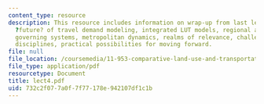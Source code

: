 ```yaml
---
content_type: resource
description: This resource includes information on wrap-up from last lecture, the
  ?future? of travel demand modeling, integrated LUT models, regional architectures,
  governing systems, metropolitan dynamics, realms of relevance, challenges of different
  disciplines, practical possibilities for moving forward.
file: null
file_location: /coursemedia/11-953-comparative-land-use-and-transportation-planning-spring-2006/732c2f077a0f7f77178e942107df1c1b_lect4.pdf
file_type: application/pdf
resourcetype: Document
title: lect4.pdf
uid: 732c2f07-7a0f-7f77-178e-942107df1c1b
---
```

